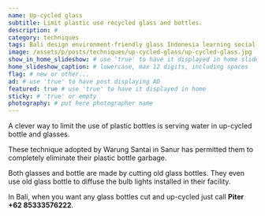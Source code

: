 ```yaml
---
name: Up-cycled glass
subtitle: Limit plastic use recycled glass and bottles.
description: #
category: techniques
tags: Bali design environment-friendly glass Indonesia learning social-responsibility up-cycle
image: /assets/p/posts/techniques/up-cycled-glass/up-cycled-glass.jpg
show_in_home_slideshow: # use 'true' to have it displayed in home slideshow
home_slideshow_caption: # lowercase, max 12 digits, including spaces
flag: # new or other...
ad: # use 'true' to have post displaying AD
featured: true # use 'true' to have it displayed in home
sticky: # 'true' or empty
photography: # put here photographer name
---
```

A clever way to limit the use of plastic bottles is serving water in up-cycled bottle and glasses.

These technique adopted by Warung Santai in Sanur has permitted them to completely eliminate their plastic bottle garbage.

Both glasses and bottle are made by cutting old glass bottles. They even use old glass bottle to diffuse the bulb lights installed in their facility.

In Bali, when you want any glass bottles cut and up-cycled just call **Piter +62 85333576222**.
